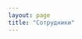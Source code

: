 ```yaml
---
layout: page
title: "Сотрудники"
---
```


<script setup>
  import {
    VPTeamPage,
    VPTeamPageTitle,
    VPTeamMembers,
    VPTeamPageSection
  } from 'vitepress/theme'

  const coreMembers = [
    {
      avatar: 'https://avatars.githubusercontent.com/u/124361445?v=4&size=64',
      name: 'Быстров Никита',
      title: 'Создатель',
      links: [
        { icon: 'github', link: 'https://github.com/' },
        { icon: 'mailboxdotorg', link: 'mailto:bystrovno@basealt.ru?subject=Доработка СиСА Вики' }
      ]
    },
    {
      avatar: 'https://avatars.githubusercontent.com/u/124361445?v=4&size=64',
      name: 'Place Holder',
      title: 'Создатель',
      links: [
        { icon: 'github', link: 'https://github.com/' },
        { icon: 'twitter', link: 'https://twitter.com/' }
      ]
    },
    {
      avatar: 'https://avatars.githubusercontent.com/u/124361445?v=4&size=64',
      name: 'Place Holder',
      title: 'Создатель',
      links: [
        { icon: 'github', link: 'https://github.com/' },
        { icon: 'twitter', link: 'https://twitter.com/' }
      ]
    },
    {
      avatar: 'https://avatars.githubusercontent.com/u/124361445?v=4&size=64',
      name: 'Place Holder',
      title: 'Создатель',
      links: [
        { icon: 'github', link: 'https://github.com/' },
        { icon: 'twitter', link: 'https://twitter.com/' }
      ]
    },
    {
      avatar: 'https://avatars.githubusercontent.com/u/124361445?v=4&size=64',
      name: 'Place Holder',
      title: 'Создатель',
      links: [
        { icon: 'github', link: 'https://github.com/' },
        { icon: 'twitter', link: 'https://twitter.com/' }
      ]
    },
    {
      avatar: 'https://avatars.githubusercontent.com/u/124361445?v=4&size=64',
      name: 'Place Holder',
      title: 'Создатель',
      links: [
        { icon: 'github', link: 'https://github.com/' },
        { icon: 'twitter', link: 'https://twitter.com/' }
      ]
    },
  ]
  const partners = [
    {
      avatar: 'https://avatars.githubusercontent.com/u/124361445?v=4&size=64',
      name: 'Place Holder',
      title: 'Создатель',
      links: [
        { icon: 'github', link: 'https://github.com/' },
        { icon: 'twitter', link: 'https://twitter.com/' }
      ]
    },
    {
      avatar: 'https://avatars.githubusercontent.com/u/124361445?v=4&size=64',
      name: 'Place Holder',
      title: 'Создатель',
      links: [
        { icon: 'github', link: 'https://github.com/' },
        { icon: 'twitter', link: 'https://twitter.com/' }
      ]
    },
    {
      avatar: 'https://avatars.githubusercontent.com/u/124361445?v=4&size=64',
      name: 'Place Holder',
      title: 'Создатель',
      links: [
        { icon: 'github', link: 'https://github.com/' },
        { icon: 'twitter', link: 'https://twitter.com/' }
      ]
    },
    {
      avatar: 'https://avatars.githubusercontent.com/u/124361445?v=4&size=64',
      name: 'Place Holder',
      title: 'Создатель',
      links: [
        { icon: 'github', link: 'https://github.com/' },
        { icon: 'twitter', link: 'https://twitter.com/' }
      ]
    },
    {
      avatar: 'https://avatars.githubusercontent.com/u/124361445?v=4&size=64',
      name: 'Place Holder',
      title: 'Создатель',
      links: [
        { icon: 'github', link: 'https://github.com/' },
        { icon: 'twitter', link: 'https://twitter.com/' }
      ]
    },
    {
      avatar: 'https://avatars.githubusercontent.com/u/124361445?v=4&size=64',
      name: 'Place Holder',
      title: 'Создатель',
      links: [
        { icon: 'github', link: 'https://github.com/' },
        { icon: 'twitter', link: 'https://twitter.com/' }
      ]
    },
    {
      avatar: 'https://avatars.githubusercontent.com/u/124361445?v=4&size=64',
      name: 'Place Holder',
      title: 'Создатель',
      links: [
        { icon: 'github', link: 'https://github.com/' },
        { icon: 'twitter', link: 'https://twitter.com/' }
      ]
    },
    {
      avatar: 'https://avatars.githubusercontent.com/u/124361445?v=4&size=64',
      name: 'Place Holder',
      title: 'Создатель',
      links: [
        { icon: 'github', link: 'https://github.com/' },
        { icon: 'twitter', link: 'https://twitter.com/' }
      ]
    },
  ]
</script>

<VPTeamPage>
  <VPTeamPageTitle>
    <template #title>Наша команда</template>
    <template #lead>jkdsh osupdihf podfih podshf sdofh sdofh sodfsh sdofh sofiusdh osdihf sdoifhsd osidhf sodifh sdoifhsd oisdh sodifh sdoifh doifhsd ofisdh osd</template>
  </VPTeamPageTitle>
  <VPTeamMembers size="medium" :members="coreMembers" />
  <VPTeamPageSection>
    <template #title>Партнёры</template>
    <template #lead>fweoif hwufweh fuh puifwhf uwhf uwhf uhf uwehf uihf weufh ufhweioufhwey fd weiqytufvie;ivnds jdbyeg  uhg uhsa ugd ius iug isudg sudg iaug </template>
    <template #members>
      <VPTeamMembers size="small" :members="partners" />
    </template>
  </VPTeamPageSection>
</VPTeamPage>
